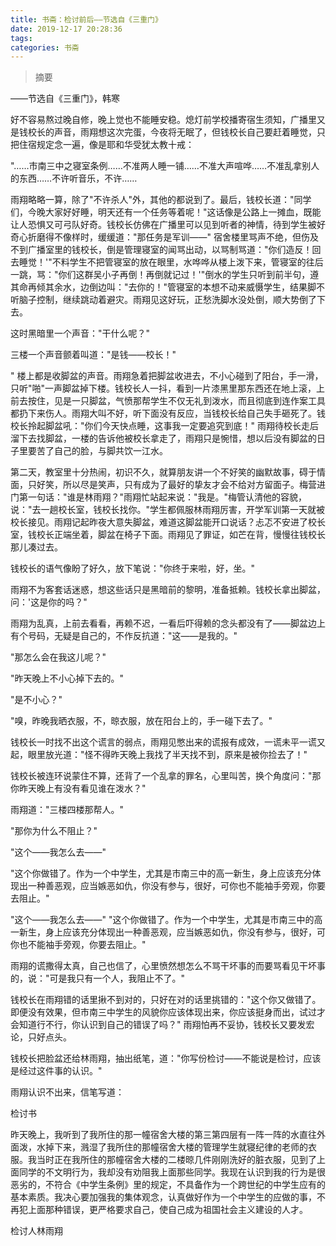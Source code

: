 ```yaml
---
title: 书斋：检讨前后——节选自《三重门》
date: 2019-12-17 20:28:36
tags:
categories: 书斋
---
```


>摘要
<!--more-->


——节选自《三重门》，韩寒

好不容易熬过晚自修，晚上觉也不能睡安稳。熄灯前学校播寄宿生须知，广播里又是钱校长的声音，雨翔想这次完蛋，今夜将无眠了，但钱校长自己要赶着睡觉，只把住宿规定念一遍，像是耶和华受犹太教十戒：

"……市南三中之寝室条例……不准两人睡一铺……不准大声喧哗……不准乱拿别人的东西……不许听音乐，不许……

雨翔略略一算，除了"不许杀人"外，其他的都说到了。最后，钱校长道："同学们，今晚大家好好睡，明天还有一个任务等着呢！"这话像是公路上一摊血，既能让人恐惧又可弓队好奇。钱校长仿佛在广播里可以见到听者的神情，待到学生被好奇心折磨得不像样时，缓缓道："那任务是军训——" 宿舍楼里骂声不绝，但伤及不到广播室里的钱校长，倒是管理寝室的闻骂出动，以骂制骂道："你们造反！回去睡觉！'"不料学生不把管寝室的放在眼里，水哗哗从楼上泼下来，管寝室的往后一跳，骂："你们这群吴小子再倒！再倒就记过！'"倒水的学生只听到前半句，遵其命再倾其余水，边倒边叫："去你的！"管寝室的本想不动来威慑学生，结果脚不听脑子控制，继续跳动着避灾。雨翔见这好玩，正愁洗脚水没处倒，顺大势倒了下去。

这时黑暗里一个声音："干什么呢？"

三楼一个声音颤着叫道："是钱——校长！"

" 楼上都是收脚盆的声音。雨翔急着把脚盆收进去，不小心碰到了阳台，手一滑，只听"啪"一声脚盆掉下楼。钱校长人一抖，看到一片漆黑里那东西还在地上滚，上前去按住，见是一只脚盆，气愤那帮学生不仅无礼到泼水，而且彻底到连作案工具都扔下来伤人。雨翔大叫不好，听下面没有反应，当钱校长给自己失手砸死了。钱校长拎起脚盆吼："你们今天快点睡，这事我一定要追究到底！" 雨翔待校长走后溜下去找脚盆，一楼的告诉他被校长拿走了，雨翔只是惋惜，想以后没有脚盆的日子里要苦了自己的脸，与脚共饮一江水。

第二天，教室里十分热闹，初识不久，就算朋友讲一个不好笑的幽默故事，碍于情面，只好笑，所以尽是笑声，只有成为了最好的挚友才会不给对方留面子。梅营进门第一句话："谁是林雨翔？"雨翔忙站起来说："我是。"梅管认清他的容貌，说："去一趟校长室，钱校长找你。"学生都佩服林雨翔厉害，开学军训第一天就被校长接见。雨翔记起昨夜大意失脚盆，难道这脚盆能开口说话？忐忑不安进了校长室，钱校长正端坐着，脚盆在椅子下面。雨翔见了罪证，如芒在背，慢慢往钱校长那儿凑过去。

钱校长的语气像盼了好久，放下笔说："你终于来啦，好，坐。"

雨翔不为客套话迷惑，想这些话只是黑暗前的黎明，准备抵赖。钱校长拿出脚盆，问：'这是你的吗？"

雨翔为乱真，上前去看看，再赖不迟，一看后吓得赖的念头都没有了——脚盆边上有个号码，无疑是自己的，不作反抗道："这——是我的。"

"那怎么会在我这儿呢？"

"昨天晚上不小心掉下去的。"

"是不小心？"

"嗅，昨晚我晒衣服，不，晾衣服，放在阳台上的，手一碰下去了。"

钱校长一时找不出这个谎言的弱点，雨翔见憋出来的谎报有成效，一谎未平一谎又起，眼里放光道："怪不得昨天晚上我找了半天找不到，原来是被你捡去了！"

钱校长被连环说蒙住不算，还背了一个乱拿的罪名，心里叫苦，换个角度问："那你昨天晚上有没有看见谁在泼水？"

雨翔道："三楼四楼那帮人。"

"那你为什么不阻止？"

"这个——我怎么去——"

"这个你做错了。作为一个中学生，尤其是市南三中的高一新生，身上应该充分体现出一种善恶观，应当嫉恶如仇，你没有参与，很好，可你也不能袖手旁观，你要去阻止。"

"这个——我怎么去——" "这个你做错了。作为一个中学生，尤其是市南三中的高一新生，身上应该充分体现出一种善恶观，应当嫉恶如仇，你没有参与，很好，可你也不能袖手旁观，你要去阻止。"

雨翔的谎撒得太真，自己也信了，心里愤然想怎么不骂干坏事的而要骂看见干坏事的，说："可是我只有一个人，我阻止不了。"

钱校长在雨翔错的话里揪不到对的，只好在对的话里挑错的："这个你又做错了。即便没有效果，但市南三中学生的风貌你应该体现出来，你应该挺身而出，试过才会知道行不行，你认识到自己的错误了吗？" 雨翔怕再不妥协，钱校长又要发宏论，只好点头。


钱校长把脸盆还给林雨翔，抽出纸笔，道："你写份检讨——不能说是检讨，应该是经过这件事的认识。"

雨翔认识不出来，信笔写道：

检讨书

昨天晚上，我听到了我所住的那一幢宿舍大楼的第三第四层有一阵一阵的水直往外面泼，水掉下来，溅湿了我所住的那幢宿舍大楼的管理学生就寝纪律的老师的衣服。我当时正在我所住的那幢宿舍大楼的二楼晾几件刚刚洗好的脏衣服，见到了上面同学的不文明行为，我却没有劝阻我上面那些同学。我现在认识到我的行为是很恶劣的，不符合《中学生条例》里的规定，不具备作为一个跨世纪的中学生应有的基本素质。我决心要加强我的集体观念，认真做好作为一个中学生的应做的事，不再犯上面那种错误，更严格要求自己，使自己成为祖国社会主义建设的人才。

检讨人林雨翔 